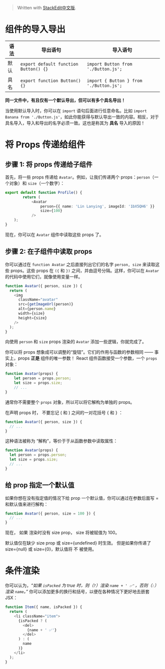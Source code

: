 


> Written with [StackEdit中文版](https://stackedit.cn/).

# 组件的导入导出

| 语法 | 导出语句 | 导入语句 |
|--|--|--|
| 默认 | `export default function Button() {}` | `import Button from './Button.js';` |
| 具名 | `export function Button() {}` | `import { Button } from './Button.js';` |
**同一文件中，有且仅有一个默认导出，但可以有多个具名导出！**

当使用默认导入时，你可以在 `import` 语句后面进行任意命名。比如 `import Banana from './Button.js'`，如此你能获得与默认导出一致的内容。相反，对于具名导入，导入和导出的名字必须一致。这也是称其为 **具名** 导入的原因！

# 将 Props 传递给组件
## 步骤 1: 将 props 传递给子组件[](https://zh-hans.react.dev/learn/passing-props-to-a-component#step-1-pass-props-to-the-child-component "Link for 步骤 1: 将 props 传递给子组件 ")

首先，将一些 props 传递给 `Avatar`。例如，让我们传递两个 props：`person`（一个对象）和 `size`（一个数字）：

```typescript
export default function Profile() {  
		return (  
			<Avatar  
				person={{ name: 'Lin Lanying', imageId: '1bX5QH6' }}  
				size={100}  
			/>  
	);  
}
```

现在，你可以在 `Avatar` 组件中读取这些 props 了。

## 步骤 2: 在子组件中读取 props[](https://zh-hans.react.dev/learn/passing-props-to-a-component#step-2-read-props-inside-the-child-component "Link for 步骤 2: 在子组件中读取 props ")

你可以通过在 `function Avatar` 之后直接列出它们的名字 `person, size` 来读取这些 props。这些 props 在 `({` 和 `})` 之间，并由逗号分隔。这样，你可以在 `Avatar` 的代码中使用它们，就像使用变量一样。

```typescript
function Avatar({ person, size }) {
  return (
    <img
      className="avatar"
      src={getImageUrl(person)}
      alt={person.name}
      width={size}
      height={size}
    />
  );
}
```

向使用 `person` 和 `size` props 渲染的 `Avatar` 添加一些逻辑，你就完成了。

你可以将 props 想象成可以调整的“旋钮”。它们的作用与函数的参数相同 —— 事实上，props **正是** 组件的唯一参数！ React 组件函数接受一个参数，一个 `props` 对象：

```typescript
function Avatar(props) {  
	let person = props.person;  
	let size = props.size;  
	// ...  
}
```

通常你不需要整个 `props` 对象，所以可以将它解构为单独的 props。

在声明 props 时， 不要忘记 ( 和 ) 之间的一对花括号 { 和 }  ：
```typescript
function Avatar({ person, size }) {
  // ...
}
```
这种语法被称为 “解构”，等价于于从函数参数中读取属性：
```typescript
function Avatar(props) {
  let person = props.person;
  let size = props.size;
  // ...
}
```
## 给 prop 指定一个默认值 
如果你想在没有指定值的情况下给 prop 一个默认值，你可以通过在参数后面写 = 和默认值来进行解构：
```typescript
function Avatar({ person, size = 100 }) {
  // ...
}
```
现在， 如果 <Avatar person={...} /> 渲染时没有 size prop，  size 将被赋值为 100。

默认值仅在缺少 size prop 或 size={undefined} 时生效。 但是如果你传递了 size={null} 或 size={0}，默认值将 不 被使用。

# 条件渲染
你可以认为，_“如果 `isPacked` 为 true 时，则（`?`）渲染 `name + ' ✅'`，否则（`:`）渲染 `name`。”_
你可以添加更多的换行和括号，以便在各种情况下更好地去嵌套 JSX：
```typescript
function Item({ name, isPacked }) {
  return (
    <li className="item">
      {isPacked ? (
        <del>
          {name + ' ✅'}
        </del>
      ) : (
        name
      )}
    </li>
  );
}
```
<!--stackedit_data:
eyJoaXN0b3J5IjpbLTYwMzI1MDU4NCwyMTM4NTcyMTE0LDQwMz
MxNjUzNl19
-->